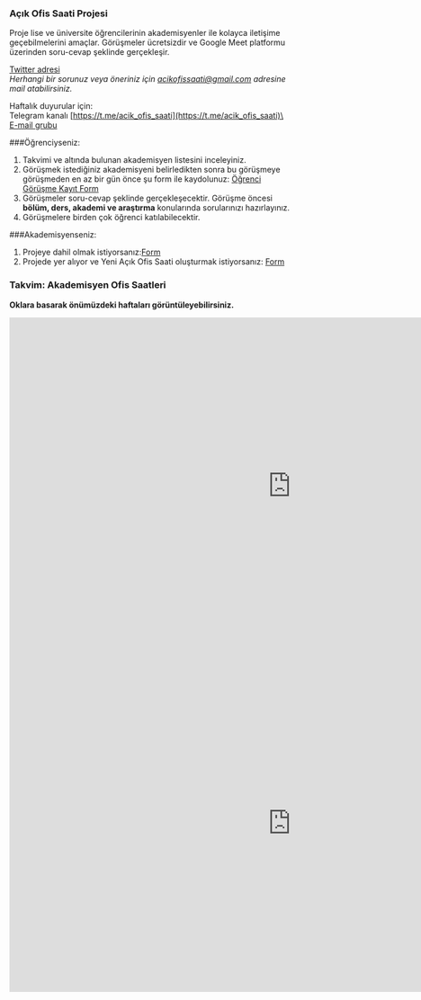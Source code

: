 ### Açık Ofis Saati Projesi
Proje lise ve üniversite öğrencilerinin akademisyenler ile kolayca iletişime geçebilmelerini amaçlar. 
Görüşmeler ücretsizdir ve Google Meet platformu üzerinden soru-cevap şeklinde gerçekleşir.

[Twitter adresi](https://twitter.com/acik_ofis_saati)\
*Herhangi bir sorunuz veya öneriniz için acikofissaati@gmail.com adresine mail atabilirsiniz.*

Haftalık duyurular için:\
Telegram kanalı [https://t.me/acik_ofis_saati](https://t.me/acik_ofis_saati)\
[E-mail grubu](https://groups.google.com/g/acik-ofis-saati)

###Öğrenciyseniz:
1. Takvimi ve altında bulunan akademisyen listesini inceleyiniz. 
2. Görüşmek istediğiniz akademisyeni belirledikten sonra bu görüşmeye görüşmeden en az bir gün önce şu form ile kaydolunuz: [Öğrenci Görüşme Kayıt Form](https://forms.gle/MbLGU4aJF8fRSzrU8)
3. Görüşmeler soru-cevap şeklinde gerçekleşecektir. Görüşme öncesi **bölüm, ders, akademi ve araştırma** konularında sorularınızı hazırlayınız. 
4. Görüşmelere birden çok öğrenci katılabilecektir.

###Akademisyenseniz:
1. Projeye dahil olmak istiyorsanız:[Form](https://forms.gle/EF9CgphMEuacXWXp6)
2. Projede yer alıyor ve Yeni Açık Ofis Saati oluşturmak istiyorsanız: [Form](https://forms.gle/EF9CgphMEuacXWXp6)

### Takvim: Akademisyen Ofis Saatleri
**Oklara basarak önümüzdeki haftaları görüntüleyebilirsiniz.**
<iframe src="https://calendar.google.com/calendar/embed?src=acikofissaati%40gmail.com&ctz=Europe%2FIstanbul" style="border: 0" width="1000" height="600" frameborder="0" scrolling="no"></iframe>

<iframe src="https://docs.google.com/spreadsheets/d/e/2PACX-1vREGSfogeIrBjtrGkIt1D3FzQlaFqiTl5SQdRN9dzNXyBG4IUE_BKk_XgOu0Nm9ia9VNS528atRLpp1/pubhtml?widget=true&amp;headers=false" style="border: 0" width="1000" height="600" frameborder="0" scrolling="no"></iframe>
